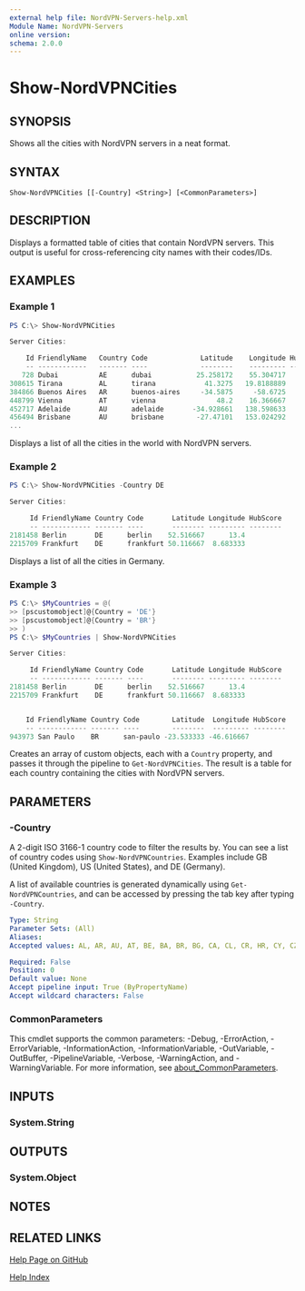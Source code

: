 ```yaml
---
external help file: NordVPN-Servers-help.xml
Module Name: NordVPN-Servers
online version:
schema: 2.0.0
---
```


# Show-NordVPNCities

## SYNOPSIS
Shows all the cities with NordVPN servers in a neat format.

## SYNTAX

```
Show-NordVPNCities [[-Country] <String>] [<CommonParameters>]
```

## DESCRIPTION
Displays a formatted table of cities that contain NordVPN servers. This output
is useful for cross-referencing city names with their codes/IDs.

## EXAMPLES

### Example 1
```powershell
PS C:\> Show-NordVPNCities

Server Cities:

    Id FriendlyName   Country Code             Latitude    Longitude HubScore
    -- ------------   ------- ----             --------    --------- --------
   728 Dubai          AE      dubai           25.258172    55.304717
308615 Tirana         AL      tirana            41.3275   19.8188889
384866 Buenos Aires   AR      buenos-aires     -34.5875     -58.6725
448799 Vienna         AT      vienna               48.2    16.366667
452717 Adelaide       AU      adelaide       -34.928661   138.598633
456494 Brisbane       AU      brisbane        -27.47101   153.024292
...
```

Displays a list of all the cities in the world with NordVPN servers.

### Example 2
```powershell
PS C:\> Show-NordVPNCities -Country DE

Server Cities:

     Id FriendlyName Country Code       Latitude Longitude HubScore
     -- ------------ ------- ----       -------- --------- --------
2181458 Berlin       DE      berlin    52.516667      13.4
2215709 Frankfurt    DE      frankfurt 50.116667  8.683333
```

Displays a list of all the cities in Germany.

### Example 3
```powershell
PS C:\> $MyCountries = @(
>> [pscustomobject]@{Country = 'DE'}
>> [pscustomobject]@{Country = 'BR'}
>> )
PS C:\> $MyCountries | Show-NordVPNCities

Server Cities:

     Id FriendlyName Country Code       Latitude Longitude HubScore
     -- ------------ ------- ----       -------- --------- --------
2181458 Berlin       DE      berlin    52.516667      13.4
2215709 Frankfurt    DE      frankfurt 50.116667  8.683333


    Id FriendlyName Country Code        Latitude  Longitude HubScore
    -- ------------ ------- ----        --------  --------- --------
943973 San Paulo    BR      san-paulo -23.533333 -46.616667
```

Creates an array of custom objects, each with a `Country` property, and
passes it through the pipeline to `Get-NordVPNCities`. The result is a
table for each country containing the cities with NordVPN servers.

## PARAMETERS

### -Country
A 2-digit ISO 3166-1 country code to filter the results by. You can see a list
of country codes using `Show-NordVPNCountries`. Examples include GB (United
Kingdom), US (United States), and DE (Germany).

A list of available countries is generated dynamically using
`Get-NordVPNCountries`, and can be accessed by pressing the tab key after
typing `-Country`.

```yaml
Type: String
Parameter Sets: (All)
Aliases:
Accepted values: AL, AR, AU, AT, BE, BA, BR, BG, CA, CL, CR, HR, CY, CZ, DK, EE, FI, FR, GE, DE, GR, HK, HU, IS, IN, ID, IE, IL, IT, JP, LV, LU, MY, MX, MD, NL, NZ, MK, NO, PL, PT, RO, RS, SG, SK, SI, ZA, KR, ES, SE, CH, TW, TH, TR, UA, AE, GB, US, VN

Required: False
Position: 0
Default value: None
Accept pipeline input: True (ByPropertyName)
Accept wildcard characters: False
```

### CommonParameters
This cmdlet supports the common parameters: -Debug, -ErrorAction, -ErrorVariable, -InformationAction, -InformationVariable, -OutVariable, -OutBuffer, -PipelineVariable, -Verbose, -WarningAction, and -WarningVariable. For more information, see [about_CommonParameters](http://go.microsoft.com/fwlink/?LinkID=113216).

## INPUTS

### System.String

## OUTPUTS

### System.Object
## NOTES

## RELATED LINKS

[Help Page on GitHub](https://github.com/TheFreeman193/NordVPN-Servers/blob/master/docs/Show-NordVPNCities.md)

[Help Index](./INDEX.md)
